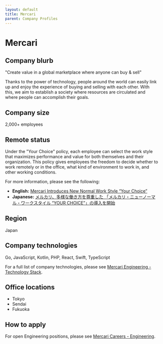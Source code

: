 ```yaml
---
layout: default
title: Mercari
parent: Company Profiles
---
```


# Mercari

## Company blurb

"Create value in a global marketplace where anyone can buy & sell"

Thanks to the power of technology, people around the world can easily link up and enjoy the experience of buying and selling with each other. With this, we aim to establish a society where resources are circulated and where people can accomplish their goals.

## Company size

2,000+ employees

## Remote status

Under the "Your Choice" policy, each employee can select the work style that maximizes performance and value for both themselves and their organization. This policy gives employees the freedom to decide whether to work remotely or in the office, what kind of environment to work in, and other working conditions.

For more information, please see the following:

- **English:** [Mercari Introduces New Normal Work Style “Your Choice”](https://about.mercari.com/en/press/news/articles/20210901_yourchoice/)
- **Japanese:** [メルカリ、多様な働き方を尊重した 「メルカリ・ニューノーマル・ワークスタイル “YOUR CHOICE”」の導入を開始](https://about.mercari.com/press/news/articles/20210901_yourchoice/)

## Region

Japan

## Company technologies

Go, JavaScript, Kotlin, PHP, React, Swift, TypeScript

For a full list of company technologies, please see [Mercari Engineering - Technology Stack](https://engineering.mercari.com/en/technology-stack/?utm_source=remoteintech.company&utm_medium=Referral&utm_campaign=remote-in-tech).

## Office locations

- Tokyo
- Sendai
- Fukuoka

## How to apply

For open Engineering positions, please see [Mercari Careers - Engineering](https://careers.mercari.com/job-categories/engineering/?utm_source=remoteintech.company&utm_medium=Referral&utm_campaign=remote-in-tech).